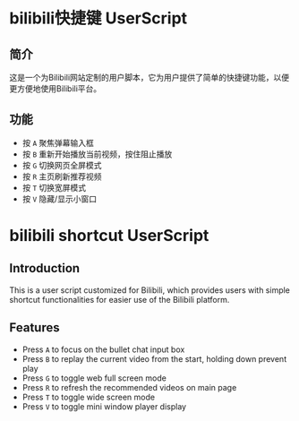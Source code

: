 # bilibili快捷键 UserScript
## 简介
这是一个为Bilibili网站定制的用户脚本，它为用户提供了简单的快捷键功能，以便更方便地使用Bilibili平台。
## 功能
- 按 `A` 聚焦弹幕输入框
- 按 `B` 重新开始播放当前视频，按住阻止播放
- 按 `G` 切换网页全屏模式
- 按 `R` 主页刷新推荐视频
- 按 `T` 切换宽屏模式
- 按 `V` 隐藏/显示小窗口

# bilibili shortcut UserScript
## Introduction
This is a user script customized for Bilibili, which provides users with simple shortcut functionalities for easier use of the Bilibili platform.
## Features
- Press `A` to focus on the bullet chat input box
- Press `B` to replay the current video from the start, holding down prevent play
- Press `G` to toggle web full screen mode
- Press `R` to refresh the recommended videos on main page
- Press `T` to toggle wide screen mode
- Press `V` to toggle mini window player display
